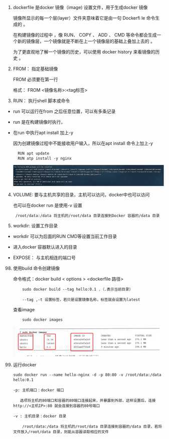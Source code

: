 1. dockerfile 是docker 镜像（image) 设置文件，用于生成docker 镜像

   镜像所显示的每一个层(layer）文件夹意味着它是由一句 Dockerfi le 命令生成的 。

   在构建镜像的过程中 ，像 RUN、 COPY 、 ADD 、 CMD 等命令都会生成一个新的镜像层，一个镜像就是不断在上一个镜像层的基础上叠加上去的 。
   
    为了更直观地了解一个镜像的历史，可以使用 docker history 来看镜像的历史 。

2. FROM： 指定基础镜像

   FROM 必须要在第一行

   格式： FROM <镜像名称>:<tag标签>

3. RUN： 执行shell 脚本或命令

+ run 可以运行在from 之后任意位置，可以有多条记录

+ run 是在构建镜像时执行，

+ 在run 中执行apt install 加上-y

   因为创建镜像过程中不能接收用户输入，所以在apt install 命令上加上-y

        RUN apt update
        RUN atp install -y nginx

   ![avatar](../assets/install-y.jpg)

4. VOLUME: 要与主机共享的目录，主机可以访问，docker中也可以访问

    也可以在docker run 是使用-v 设置

        /root/data:/data 将主机的/root/data 目录连接到Docker 容器的/data 目录

5. workdir: 设置工作目录

+ workdir 可以为后面的RUN CMD等设置当前工作目录

+ 进入docker 容器默认进入的目录

+ EXPOSE： 与主机相连的端口号

98. 使用build 命令创建镜像

     命令格式：docker build < options > <dockerfile 路径>

            sudo docker build --tag hello:0.1 .（.表示当前目录）

            --tag ,-t 设置标签，若只是设置镜像名称，标签就会设置为latest
    
     查看image

            sudo docker images
    
    ![avatar](../assets/image-ls.jpg)

99. 运行docker

        sudo docker run --name hello-nginx -d -p 80:80 -v /root/data:/data hello:0.1

        -p: 主机端口：docker 端口

           选项将主机的80端口和容器的80端口连接起来，并暴露到外部，这样设置后，连接http://<主机IP>:80 就会连接到容器的80号端口

        -v : 主机目录：docker 目录

            /root/data:/data 将主机的/root/data 目录连接到容器的/data 目录，若将文件放入/root/data 目录，则能从容器读取相应的文件

  